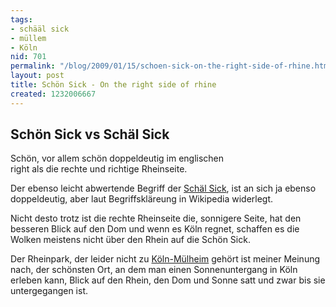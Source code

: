 ```yaml
---
tags:
- schääl sick
- müllem
- Köln
nid: 701
permalink: "/blog/2009/01/15/schoen-sick-on-the-right-side-of-rhine.html"
layout: post
title: Schön Sick - On the right side of rhine
created: 1232006667
---
```

<h2>Schön Sick vs Schäl Sick</h2>
<p>Schön, vor allem schön doppeldeutig im englischen<br />right als die rechte und richtige Rheinseite.</p><!--break-->
<p>Der ebenso leicht abwertende Begriff der <a href="http://de.wikipedia.org/wiki/Sch%C3%A4l_Sick">Schäl Sick</a>, ist an sich ja ebenso doppeldeutig, aber laut Begriffskläreung in Wikipedia widerlegt.</p>
<p>Nicht desto trotz ist die rechte Rheinseite die,
sonnigere Seite, hat den besseren Blick auf den Dom und wenn es Köln regnet, schaffen es die Wolken meistens nicht über den Rhein auf die Schön Sick.</p>
<p>Der Rheinpark, der leider nicht zu <a href="http://www.koeln-muelheim.net" title="Noh Müllem">Köln-Mülheim</a> gehört ist meiner Meinung nach, der schönsten Ort, an dem man einen Sonnenuntergang in Köln erleben kann, Blick auf den Rhein, den Dom und Sonne satt und zwar bis sie untergegangen ist.</p>

